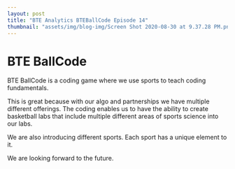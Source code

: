 ```yaml
---
layout: post
title: "BTE Analytics BTEBallCode Episode 14"
thumbnail: "assets/img/blog-img/Screen Shot 2020-08-30 at 9.37.28 PM.png"
---
```


# BTE BallCode

BTE BallCode is a coding game where we use sports to teach coding fundamentals. 

This is great because with our algo and partnerships we have multiple different offerings. The coding enables us to have the ability
to create basketball labs that include multiple different areas of sports science into our labs. 

We are also introducing different sports. Each sport has a unique element to it. 


We are looking forward to the future. 
